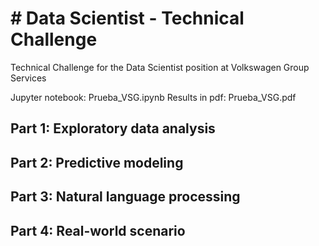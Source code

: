 # # Data Scientist - Technical Challenge

Technical Challenge for the Data Scientist position at Volkswagen Group Services

Jupyter notebook: Prueba_VSG.ipynb
Results in pdf: Prueba_VSG.pdf

## Part 1: Exploratory data analysis

## Part 2: Predictive modeling

## Part 3: Natural language processing

## Part 4: Real-world scenario


